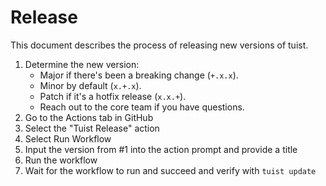 # Release

This document describes the process of releasing new versions of tuist.

1. Determine the new version:
    - Major if there's been a breaking change (`+.x.x`).
    - Minor by default (`x.+.x`).
    - Patch if it's a hotfix release (`x.x.+`).
    - Reach out to the core team if you have questions.
2. Go to the Actions tab in GitHub
3. Select the "Tuist Release" action
4. Select Run Workflow
5. Input the version from #1 into the action prompt and provide a title
6. Run the workflow
7. Wait for the workflow to run and succeed and verify with `tuist update`
